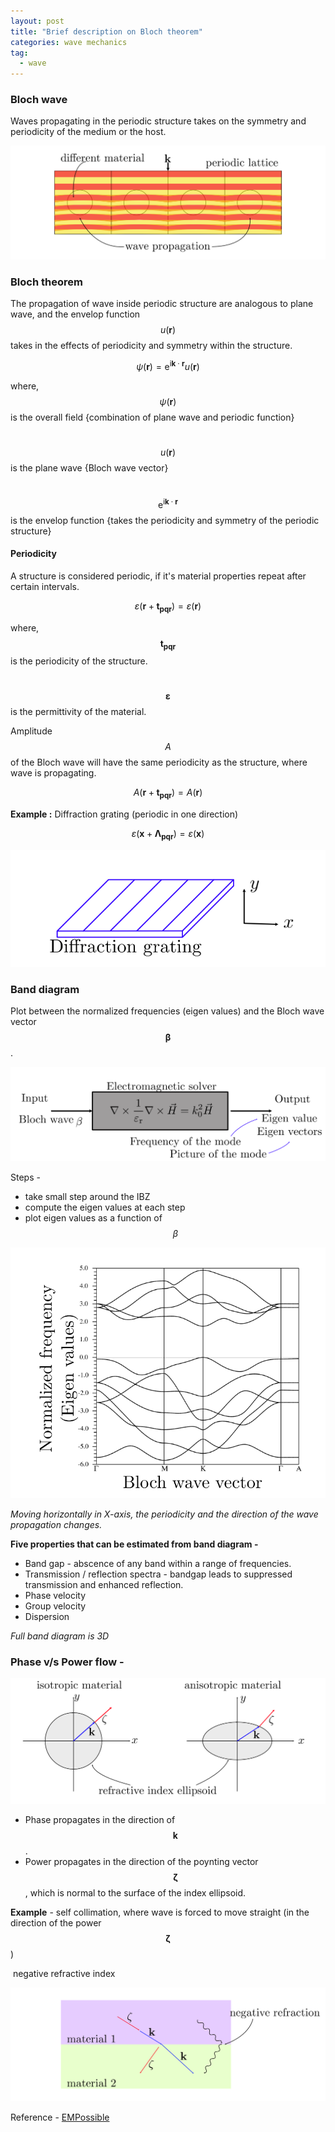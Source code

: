 ```yaml
---
layout: post
title: "Brief description on Bloch theorem"
categories: wave mechanics
tag: 
  - wave
---
```




### Bloch wave

Waves propagating in the periodic structure takes on the symmetry and periodicity of the medium or the host.

![Bloch wave propagation](/assets/images/bloch_1.png)



### Bloch theorem
The propagation of wave inside  periodic structure are analogous to plane wave, and the envelop function $$u(\mathbf{r})$$ takes in the effects of periodicity and symmetry within the structure.

$$ \psi(\mathbf{r})=\mathrm{e}^{\mathrm{i} \mathbf{k} \cdot \mathbf{r}} u(\mathbf{r}) $$

where, $$\psi(\mathbf{r})$$ is the overall field {combination of plane wave and periodic function}

​			$$u(\mathbf{r})$$ is the plane wave {Bloch wave vector}

​			$$\mathrm{e}^{\mathrm{i} \mathbf{k} \cdot \mathbf{r}}$$  is the envelop function {takes the periodicity and symmetry of the periodic structure}



#### Periodicity 

A structure is considered periodic, if it's material properties repeat after certain intervals. 

$$
\varepsilon( \mathbf{r} + \mathbf{t_{pqr}} ) = \varepsilon (\mathbf{r})
$$

where, $$\mathbf {t_{pqr}}$$ is the periodicity of the structure.

​			$$\mathbf{\varepsilon}$$ is the permittivity of the material.

Amplitude $$A$$ of the Bloch wave will have the same periodicity as the structure, where wave is propagating.

$$
A( \mathbf{r} + \mathbf{t_{pqr}} ) = A (\mathbf{r})
$$

**Example :** Diffraction grating (periodic in one direction)

$$
\varepsilon( \mathbf{x} + \mathbf{\Lambda_{pqr}} ) = \varepsilon (\mathbf{x})
$$

![Diffraction grating](/assets/images/bloch_2.png)



### Band diagram

Plot between the normalized frequencies (eigen values) and the Bloch wave vector $$\mathbf{\beta}$$ .

![EM solver](/assets/images/bloch_3.png)

Steps - 

* take small step around the IBZ
* compute the eigen values at each step
* plot eigen values as a function of $$\beta$$

![Band diagram](/assets/images/bloch_4.png)

*Moving horizontally in X-axis, the periodicity and the direction of the wave propagation changes.*

**Five properties that can be estimated from band diagram -** 

* Band gap -  abscence of any band within a range of  frequencies.
* Transmission / reflection spectra - bandgap leads to suppressed transmission and enhanced reflection.
* Phase velocity
* Group velocity
* Dispersion

*Full band diagram is 3D*



### Phase v/s Power flow - 

![Phase v/s power flow](/assets/images/bloch_5.png)

- Phase propagates in the direction of $$\mathbf k$$.
- Power propagates in the direction of the poynting vector $$\mathbf{\zeta}$$ , which is normal to the surface of the index ellipsoid. 

**Example** - self collimation, where wave is forced to move straight (in the direction of the power $$\mathbf{\zeta}$$ )

​					negative refractive index 

![Negative refraction](/assets/images/bloch_6.png)

Reference - [EMPossible](https://www.youtube.com/watch?v=4O0A1HFilOo)
